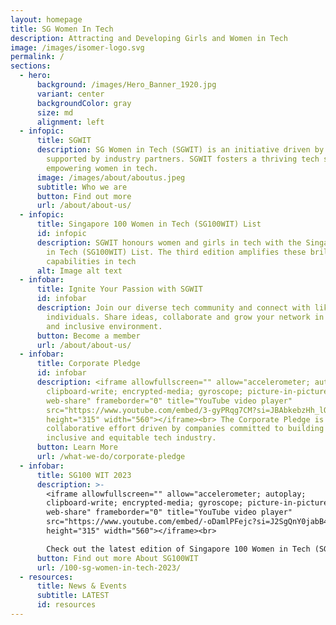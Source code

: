 ```yaml
---
layout: homepage
title: SG Women In Tech
description: Attracting and Developing Girls and Women in Tech
image: /images/isomer-logo.svg
permalink: /
sections:
  - hero:
      background: /images/Hero_Banner_1920.jpg
      variant: center
      backgroundColor: gray
      size: md
      alignment: left
  - infopic:
      title: SGWIT
      description: SG Women in Tech (SGWIT) is an initiative driven by IMDA and
        supported by industry partners. SGWIT fosters a thriving tech sector by
        empowering women in tech.
      image: /images/about/aboutus.jpeg
      subtitle: Who we are
      button: Find out more
      url: /about/about-us/
  - infopic:
      title: Singapore 100 Women in Tech (SG100WIT) List
      id: infopic
      description: SGWIT honours women and girls in tech with the Singapore 100 Women
        in Tech (SG100WIT) List. The third edition amplifies these brilliant
        capabilities in tech
      alt: Image alt text
  - infobar:
      title: Ignite Your Passion with SGWIT
      id: infobar
      description: Join our diverse tech community and connect with like-minded
        individuals. Share ideas, collaborate and grow your network in a diverse
        and inclusive environment.
      button: Become a member
      url: /about/about-us/
  - infobar:
      title: Corporate Pledge
      id: infobar
      description: <iframe allowfullscreen="" allow="accelerometer; autoplay;
        clipboard-write; encrypted-media; gyroscope; picture-in-picture;
        web-share" frameborder="0" title="YouTube video player"
        src="https://www.youtube.com/embed/3-gyPRqg7CM?si=JBAbkebzHh_lO8kS"
        height="315" width="560"></iframe><br> The Corporate Pledge is a
        collaborative effort driven by companies committed to building a more
        inclusive and equitable tech industry.
      button: Learn More
      url: /what-we-do/corporate-pledge
  - infobar:
      title: SG100 WIT 2023
      description: >-
        <iframe allowfullscreen="" allow="accelerometer; autoplay;
        clipboard-write; encrypted-media; gyroscope; picture-in-picture;
        web-share" frameborder="0" title="YouTube video player"
        src="https://www.youtube.com/embed/-oDamlPFejc?si=J2SgQnY0jabB4d2E"
        height="315" width="560"></iframe><br>

        Check out the latest edition of Singapore 100 Women in Tech (SG100WIT) List of Tech Honorees in this video.
      button: Find out more About SG100WIT
      url: /100-sg-women-in-tech-2023/
  - resources:
      title: News & Events
      subtitle: LATEST
      id: resources
---
```

